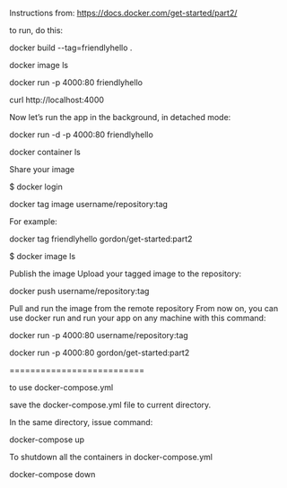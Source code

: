 Instructions from:
https://docs.docker.com/get-started/part2/

to run, do this:

docker build --tag=friendlyhello .

docker image ls

docker run -p 4000:80 friendlyhello

curl http://localhost:4000

Now let’s run the app in the background, in detached mode:

docker run -d -p 4000:80 friendlyhello

docker container ls

Share your image

$ docker login

docker tag image username/repository:tag

For example:

docker tag friendlyhello gordon/get-started:part2

$ docker image ls

Publish the image
Upload your tagged image to the repository:

docker push username/repository:tag

Pull and run the image from the remote repository
From now on, you can use docker run and run your app on any machine with this command:

docker run -p 4000:80 username/repository:tag

docker run -p 4000:80 gordon/get-started:part2

==========================

to use docker-compose.yml

save the docker-compose.yml file to current directory.

In the same directory, issue command:

docker-compose up

To shutdown all the containers in docker-compose.yml

docker-compose down
